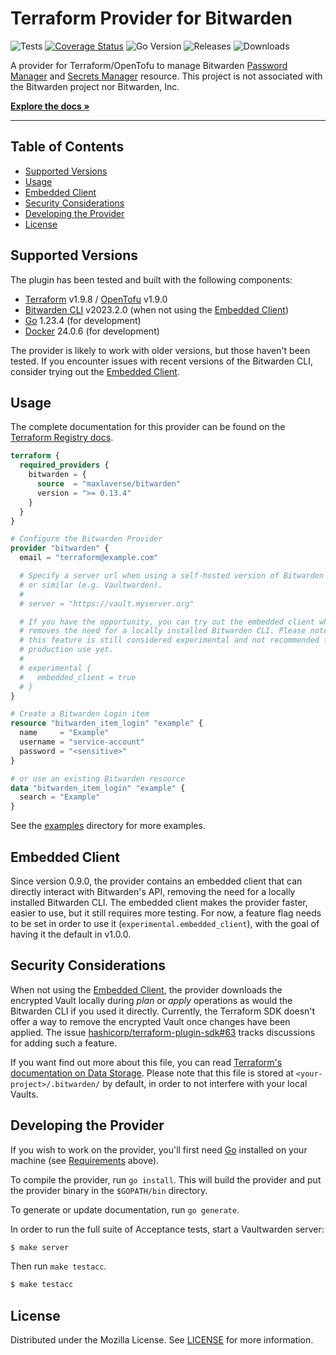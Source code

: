 # Terraform Provider for Bitwarden

![Tests](https://github.com/maxlaverse/terraform-provider-bitwarden/actions/workflows/tests.yml/badge.svg?branch=main)
[![Coverage Status](https://coveralls.io/repos/github/maxlaverse/terraform-provider-bitwarden/badge.svg?branch=main)](https://coveralls.io/github/maxlaverse/terraform-provider-bitwarden?branch=main)
![Go Version](https://img.shields.io/github/go-mod/go-version/maxlaverse/terraform-provider-bitwarden)
![Releases](https://img.shields.io/github/v/release/maxlaverse/terraform-provider-bitwarden?include_prereleases)
![Downloads](https://img.shields.io/badge/dynamic/json?color=7b42bc&label=Downloads&labelColor=black&logo=terraform&query=data.attributes.total&url=https%3A%2F%2Fregistry.terraform.io%2Fv2%2Fproviders%2F2657%2Fdownloads%2Fsummary&style=flat-square)

A provider for Terraform/OpenTofu to manage Bitwarden [Password Manager] and [Secrets Manager] resource.
This project is not associated with the Bitwarden project nor Bitwarden, Inc.

**[Explore the docs »][Terraform Registry docs]**

---

## Table of Contents

- [Supported Versions](#supported-versions)
- [Usage](#usage)
- [Embedded Client](#embedded-client)
- [Security Considerations](#secutiry-considerations)
- [Developing the Provider](#developing-the-provider)
- [License](#license)

## Supported Versions

The plugin has been tested and built with the following components:

- [Terraform] v1.9.8 / [OpenTofu] v1.9.0
- [Bitwarden CLI] v2023.2.0 (when not using the [Embedded Client](#embedded-client))
- [Go] 1.23.4 (for development)
- [Docker] 24.0.6 (for development)

The provider is likely to work with older versions, but those haven't been tested.
If you encounter issues with recent versions of the Bitwarden CLI, consider trying out the [Embedded Client](#embedded-client).

## Usage

The complete documentation for this provider can be found on the [Terraform Registry docs].

```tf
terraform {
  required_providers {
    bitwarden = {
      source  = "maxlaverse/bitwarden"
      version = ">= 0.13.4"
    }
  }
}

# Configure the Bitwarden Provider
provider "bitwarden" {
  email = "terraform@example.com"

  # Specify a server url when using a self-hosted version of Bitwarden
  # or similar (e.g. Vaultwarden).
  #
  # server = "https://vault.myserver.org"

  # If you have the opportunity, you can try out the embedded client which
  # removes the need for a locally installed Bitwarden CLI. Please note that
  # this feature is still considered experimental and not recommended for
  # production use yet.
  #
  # experimental {
  #   embedded_client = true
  # }
}

# Create a Bitwarden Login item
resource "bitwarden_item_login" "example" {
  name     = "Example"
  username = "service-account"
  password = "<sensitive>"
}

# or use an existing Bitwarden resource
data "bitwarden_item_login" "example" {
  search = "Example"
}
```

See the [examples](./examples/) directory for more examples.

## Embedded Client

Since version 0.9.0, the provider contains an embedded client that can directly interact with Bitwarden's API, removing the need for a locally installed Bitwarden CLI.
The embedded client makes the provider faster, easier to use, but it still requires more testing.
For now, a feature flag needs to be set in order to use it (`experimental.embedded_client`), with the goal of having it the default in v1.0.0.

## Security Considerations

When not using the [Embedded Client](#embedded-client), the provider downloads the encrypted Vault locally during _plan_ or _apply_ operations as would the Bitwarden CLI if you used it directly.
Currently, the Terraform SDK doesn't offer a way to remove the encrypted Vault once changes have been applied.
The issue [hashicorp/terraform-plugin-sdk#63] tracks discussions for adding such a feature.

If you want find out more about this file, you can read [Terraform's documentation on Data Storage].
Please note that this file is stored at `<your-project>/.bitwarden/` by default, in order to not interfere with your local Vaults.

## Developing the Provider

If you wish to work on the provider, you'll first need [Go](http://www.golang.org) installed on your machine (see [Requirements](#requirements) above).

To compile the provider, run `go install`. This will build the provider and put the provider binary in the `$GOPATH/bin` directory.

To generate or update documentation, run `go generate`.

In order to run the full suite of Acceptance tests, start a Vaultwarden server:

```sh
$ make server
```

Then run `make testacc`.

```sh
$ make testacc
```

## License

Distributed under the Mozilla License. See [LICENSE](./LICENSE) for more information.

[Bitwarden CLI]: https://bitwarden.com/help/article/cli/#download-and-install
[Docker]: https://www.docker.com/products/docker-desktop
[Go]: https://golang.org/doc/install
[hashicorp/terraform-plugin-sdk#63]: https://github.com/hashicorp/terraform-plugin-sdk/issues/63
[OpenTofu]: https://opentofu.org/
[Password Manager]: https://bitwarden.com/products/personal/
[Secrets Manager]: https://bitwarden.com/products/secrets-manager/
[Terraform]: https://www.terraform.io/downloads.html
[Terraform Registry docs]: https://registry.terraform.io/providers/maxlaverse/bitwarden/latest/docs
[Terraform's documentation on Data Storage]: https://bitwarden.com/help/data-storage/#on-your-local-machine
